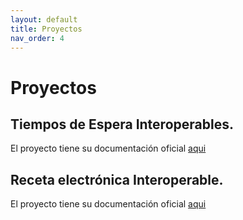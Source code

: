 ```yaml
---
layout: default
title: Proyectos
nav_order: 4
---
```


# Proyectos 

## Tiempos de Espera Interoperables.

El proyecto tiene su documentación oficial [aqui](https://interoperabilidad.minsal.cl/SIGTEv2-IG/)

## Receta electrónica Interoperable.

El proyecto tiene su documentación oficial [aqui](https://interoperabilidad.minsal.cl/fhir/ig/snre)
